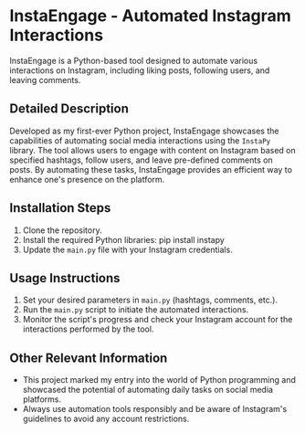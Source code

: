 # InstaEngage - Automated Instagram Interactions

InstaEngage is a Python-based tool designed to automate various interactions on Instagram, including liking posts, following users, and leaving comments.

## Detailed Description
Developed as my first-ever Python project, InstaEngage showcases the capabilities of automating social media interactions using the `InstaPy` library. The tool allows users to engage with content on Instagram based on specified hashtags, follow users, and leave pre-defined comments on posts. By automating these tasks, InstaEngage provides an efficient way to enhance one's presence on the platform.

## Installation Steps
1. Clone the repository.
2. Install the required Python libraries: pip install instapy
3. Update the `main.py` file with your Instagram credentials.

## Usage Instructions
1. Set your desired parameters in `main.py` (hashtags, comments, etc.).
2. Run the `main.py` script to initiate the automated interactions.
3. Monitor the script's progress and check your Instagram account for the interactions performed by the tool.

## Other Relevant Information
- This project marked my entry into the world of Python programming and showcased the potential of automating daily tasks on social media platforms.
- Always use automation tools responsibly and be aware of Instagram's guidelines to avoid any account restrictions.

